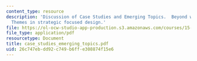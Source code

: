 ```yaml
---
content_type: resource
description: 'Discussion of Case Studies and Emerging Topics.  Beyond work stations:
  Themes in strategic focused design.'
file: https://ol-ocw-studio-app-production.s3.amazonaws.com/courses/15-990-architecture-and-communication-in-organizations-fall-2003/26c747ebdd92c749b6ffe308874f15e6_case_studies_emerging_topics.pdf
file_type: application/pdf
resourcetype: Document
title: case_studies_emerging_topics.pdf
uid: 26c747eb-dd92-c749-b6ff-e308874f15e6
---
```

